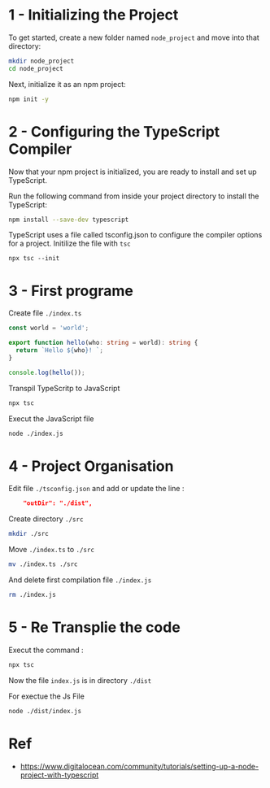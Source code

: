 # 1 - Initializing the Project

To get started, create a new folder named ``node_project`` and move into that directory:

```bash
mkdir node_project
cd node_project
```

Next, initialize it as an npm project:

```bash
npm init -y
```

# 2 - Configuring the TypeScript Compiler

Now that your npm project is initialized, you are ready to install and set up TypeScript.

Run the following command from inside your project directory to install the TypeScript:

```bash
npm install --save-dev typescript
```

TypeScript uses a file called tsconfig.json to configure the compiler options for a project. 
Initilize the file with ``tsc`` 

```
npx tsc --init
```

# 3 - First programe

Create file ``./index.ts``
```ts
const world = 'world';

export function hello(who: string = world): string {
  return `Hello ${who}! `;
}

console.log(hello());
```

Transpil TypeScritp to JavaScript
```bash
npx tsc
``` 

Execut the JavaScript file
```bash
node ./index.js
```

# 4 - Project Organisation

Edit file ``./tsconfig.json`` and add or update the line :
```json
    "outDir": "./dist",

```

Create directory ``./src``
```bash
mkdir ./src
```

Move ``./index.ts`` to ``./src``
```bash
mv ./index.ts ./src
```

And delete first compilation file ``./index.js``
```bash
rm ./index.js
```


# 5 - Re Transplie the code

Execut the command :
```bash
npx tsc
```

Now the file ``index.js`` is in directory ``./dist``

For exectue the Js File
```bash
node ./dist/index.js
```


# Ref
- https://www.digitalocean.com/community/tutorials/setting-up-a-node-project-with-typescript